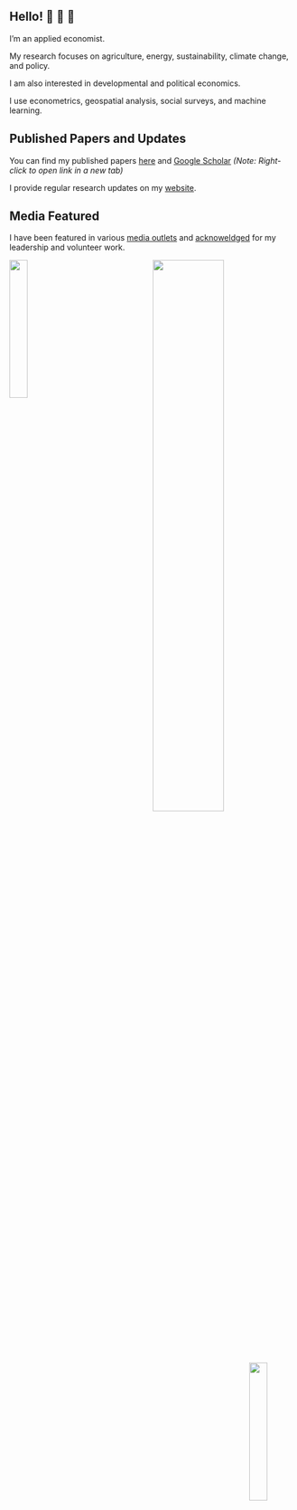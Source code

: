 <!---
biju9bjs/biju9bjs is a ✨ special ✨ repository because its `README.md` (this file) appears on your GitHub profile.
You can click the Preview link to take a look at your changes.
--->

## Hello! 👋 👋 👋

I’m an applied economist. 

My research focuses on agriculture, energy, sustainability, climate change, and policy. 

I am also interested in developmental and political economics.

I use econometrics, geospatial analysis, social surveys, and machine learning.

## Published Papers and Updates
You can find my published papers [here](https://github.com/bijubjs/bijubjs/tree/main/1.%20Published%20Papers) and [Google Scholar](https://scholar.google.com/citations?user=v-5550IAAAAJ&hl=en) *(Note: Right-click to open link in a new tab)*

I provide regular research updates on my [website](https://bijeshmishra.wordpress.com/).

## Media Featured
I have been featured in various [media outlets](https://github.com/bijubjs/bijubjs/tree/main/2.%20Media%20Featured) and [acknoweldged](https://github.com/bijubjs/bijubjs/tree/main/3.%20Acknowledged) for my leadership and volunteer work.

<img align="left" src="https://user-images.githubusercontent.com/65187002/144930161-2f783401-8d27-4fdf-a2f7-cc0ba32f1f1f.gif" width="25%" style="display:inline;">
<p align="center">
    <a href="https://github.com/bijubjs"><img width="50%" src="https://github-readme-stats.vercel.app/api/top-langs/?username=bijubjs&theme=dark&hide=html,css,cmake&layout=compact&langs_count=5&bg_color=101010&hide_title=true"></a>
<img align="right" src="https://user-images.githubusercontent.com/65187002/144930161-2f783401-8d27-4fdf-a2f7-cc0ba32f1f1f.gif" width="25%" style="display:inline;">
